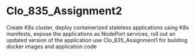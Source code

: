 # Clo_835_Assignment2
Create K8s cluster, deploy containerized stateless applications using K8s manifests, expose the applications as NodePort services, roll out an updated version of the application 
use Clo_835_Assignment1 for building docker images and application code
